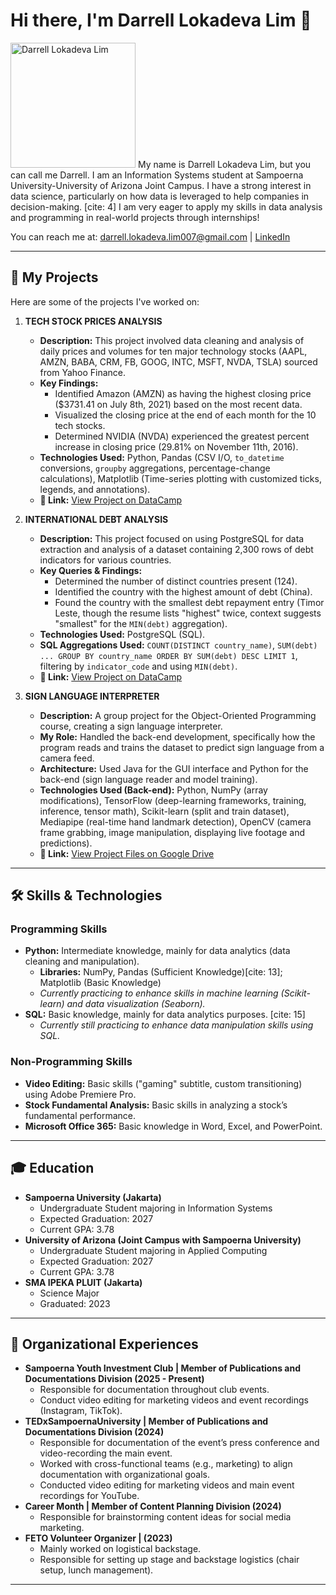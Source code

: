 # Hi there, I'm Darrell Lokadeva Lim 👋

<img src="[LINK_TO_HIS_UPLOADED_PROFILE_PICTURE_HERE]" alt="Darrell Lokadeva Lim" width="200" />
My name is Darrell Lokadeva Lim, but you can call me Darrell. I am an Information Systems student at Sampoerna University-University of Arizona Joint Campus. I have a strong interest in data science, particularly on how data is leveraged to help companies in decision-making. [cite: 4] I am very eager to apply my skills in data analysis and programming in real-world projects through internships! 

You can reach me at: [darrell.lokadeva.lim007@gmail.com](mailto:darrell.lokadeva.lim007@gmail.com) | [LinkedIn](https://www.linkedin.com/in/darrell-lokadeva-lim) 

---

## 🚀 My Projects

Here are some of the projects I've worked on:

1.  **TECH STOCK PRICES ANALYSIS**
    * **Description:** This project involved data cleaning and analysis of daily prices and volumes for ten major technology stocks (AAPL, AMZN, BABA, CRM, FB, GOOG, INTC, MSFT, NVDA, TSLA) sourced from Yahoo Finance. 
    * **Key Findings:**
        * Identified Amazon (AMZN) as having the highest closing price ($3731.41 on July 8th, 2021) based on the most recent data. 
        * Visualized the closing price at the end of each month for the 10 tech stocks. 
        * Determined NVIDIA (NVDA) experienced the greatest percent increase in closing price (29.81% on November 11th, 2016). 
    * **Technologies Used:** Python, Pandas (CSV I/O, `to_datetime` conversions, `groupby` aggregations, percentage-change calculations), Matplotlib (Time-series plotting with customized ticks, legends, and annotations). 
    * **🔗 Link:** [View Project on DataCamp](https://www.datacamp.com/datalab/w/ff573cec-0ba1-423e-93b2-c0bf98e3ce3c/edit)

2.  **INTERNATIONAL DEBT ANALYSIS**
    * **Description:** This project focused on using PostgreSQL for data extraction and analysis of a dataset containing 2,300 rows of debt indicators for various countries. 
    * **Key Queries & Findings:**
        * Determined the number of distinct countries present (124). 
        * Identified the country with the highest amount of debt (China). 
        * Found the country with the smallest debt repayment entry (Timor Leste, though the resume lists "highest" twice, context suggests "smallest" for the `MIN(debt)` aggregation).
    * **Technologies Used:** PostgreSQL (SQL).
    * **SQL Aggregations Used:** `COUNT(DISTINCT country_name)`, `SUM(debt) ... GROUP BY country_name ORDER BY SUM(debt) DESC LIMIT 1`, filtering by `indicator_code` and using `MIN(debt)`. 
    * **🔗 Link:** [View Project on DataCamp](https://www.datacamp.com/datalab/w/c7099794-242b-457b-868e-32402b95e894/edit) 

3.  **SIGN LANGUAGE INTERPRETER**
    * **Description:** A group project for the Object-Oriented Programming course, creating a sign language interpreter.
    * **My Role:** Handled the back-end development, specifically how the program reads and trains the dataset to predict sign language from a camera feed. 
    * **Architecture:** Used Java for the GUI interface and Python for the back-end (sign language reader and model training). 
    * **Technologies Used (Back-end):** Python, NumPy (array modifications), TensorFlow (deep-learning frameworks, training, inference, tensor math), Scikit-learn (split and train dataset), Mediapipe (real-time hand landmark detection), OpenCV (camera frame grabbing, image manipulation, displaying live footage and predictions). 
    * **🔗 Link:** [View Project Files on Google Drive](https://drive.google.com/drive/folders/1EgQaPcSx_NtoFmGpBwcFHAexBaZ-gXDq) 

---

## 🛠️ Skills & Technologies

### Programming Skills

* **Python:** Intermediate knowledge, mainly for data analytics (data cleaning and manipulation). 
    * **Libraries:** NumPy, Pandas (Sufficient Knowledge)[cite: 13]; Matplotlib (Basic Knowledge)
    * *Currently practicing to enhance skills in machine learning (Scikit-learn) and data visualization (Seaborn).* 
* **SQL:** Basic knowledge, mainly for data analytics purposes. [cite: 15]
    * *Currently still practicing to enhance data manipulation skills using SQL.* 

### Non-Programming Skills

* **Video Editing:** Basic skills ("gaming" subtitle, custom transitioning) using Adobe Premiere Pro.
* **Stock Fundamental Analysis:** Basic skills in analyzing a stock’s fundamental performance.
* **Microsoft Office 365:** Basic knowledge in Word, Excel, and PowerPoint. 

---

## 🎓 Education

* **Sampoerna University (Jakarta)** 
    * Undergraduate Student majoring in Information Systems
    * Expected Graduation: 2027
    * Current GPA: 3.78
* **University of Arizona (Joint Campus with Sampoerna University)** 
    * Undergraduate Student majoring in Applied Computing
    * Expected Graduation: 2027
    * Current GPA: 3.78
* **SMA IPEKA PLUIT (Jakarta)**
    * Science Major
    * Graduated: 2023

---

## 💼 Organizational Experiences

* **Sampoerna Youth Investment Club | Member of Publications and Documentations Division (2025 - Present)** 
    * Responsible for documentation throughout club events. 
    * Conduct video editing for marketing videos and event recordings (Instagram, TikTok). 
* **TEDxSampoernaUniversity | Member of Publications and Documentations Division (2024)** 
    * Responsible for documentation of the event’s press conference and video-recording the main event. 
    * Worked with cross-functional teams (e.g., marketing) to align documentation with organizational goals. 
    * Conducted video editing for marketing videos and main event recordings for YouTube. 
* **Career Month | Member of Content Planning Division (2024)** 
    * Responsible for brainstorming content ideas for social media marketing. 
* **FETO Volunteer Organizer | (2023)** 
    * Mainly worked on logistical backstage. 
    * Responsible for setting up stage and backstage logistics (chair setup, lunch management). 

---
